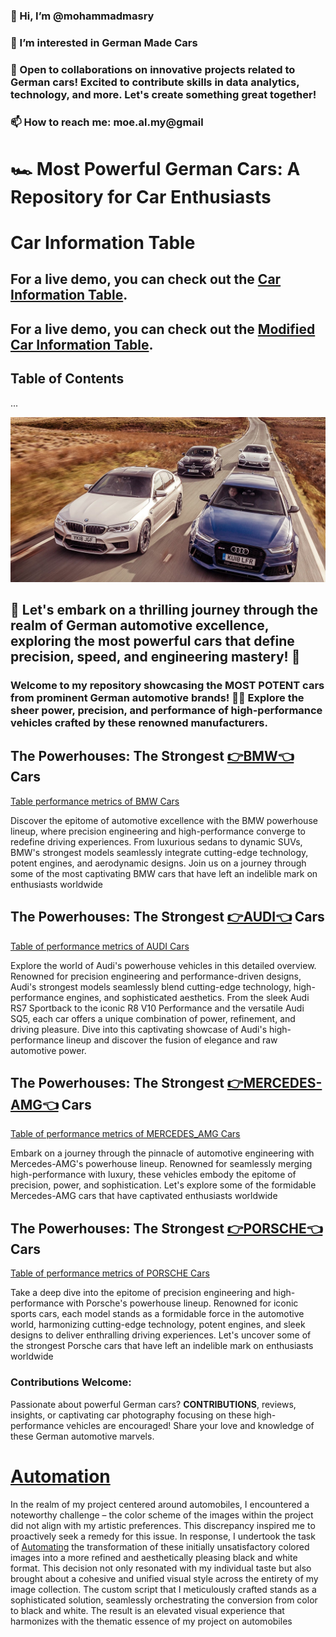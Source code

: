 ### 👋 Hi, I’m @mohammadmasry
### 👀 I’m interested in German Made Cars
### 💞️ Open to collaborations on innovative projects related to German cars! Excited to contribute skills in data analytics, technology, and more. Let's create something great together!
### 📫 How to reach me: moe.al.my@gmail 

# 🏎️ Most Powerful German Cars: A Repository for Car Enthusiasts 

# Car Information Table

## For a live demo, you can check out the [Car Information Table](https://23w-gbac.github.io/MOE350/code(scripts)/Char_tables.html).

## For a live demo, you can check out the [Modified Car Information Table](https://23w-gbac.github.io/MOE350/code(scripts)/mod_Char_table.html).


## Table of Contents
...


![](Colored_Images/PHOTO/German_Cars.jpg)

## 🚀 Let's embark on a thrilling journey through the realm of German automotive excellence, exploring the most powerful cars that define precision, speed, and engineering mastery! 🌟

### Welcome to my repository showcasing the **MOST POTENT** cars from prominent German automotive brands! 🚗💨 Explore the sheer power, precision, and performance of high-performance vehicles crafted by these renowned manufacturers.


## The Powerhouses: The Strongest [👉BMW👈](Cars_Brands/BMW.md) Cars
[Table performance metrics of BMW Cars](Cars_Characteristics/bmw_car_characteristics.md)

Discover the epitome of automotive excellence with the BMW powerhouse lineup, where precision engineering and high-performance converge to redefine driving experiences. From luxurious sedans to dynamic SUVs, BMW's strongest models seamlessly integrate cutting-edge technology, potent engines, and aerodynamic designs. Join us on a journey through some of the most captivating BMW cars that have left an indelible mark on enthusiasts worldwide

## The Powerhouses: The Strongest [👉AUDI👈](Cars_Brands/Audi.md) Cars
[Table of performance metrics of AUDI Cars](Cars_Characteristics/Audi_car_charectaristics.md)

Explore the world of Audi's powerhouse vehicles in this detailed overview. Renowned for precision engineering and performance-driven designs, Audi's strongest models seamlessly blend cutting-edge technology, high-performance engines, and sophisticated aesthetics. From the sleek Audi RS7 Sportback to the iconic R8 V10 Performance and the versatile Audi SQ5, each car offers a unique combination of power, refinement, and driving pleasure. Dive into this captivating showcase of Audi's high-performance lineup and discover the fusion of elegance and raw automotive power.



## The Powerhouses: The Strongest [👉MERCEDES-AMG👈](Cars_Brands/Mercedes.md) Cars
[Table of performance metrics of MERCEDES_AMG Cars](Cars_Characteristics/Mercedes_car_characteristics.md)

Embark on a journey through the pinnacle of automotive engineering with Mercedes-AMG's powerhouse lineup. Renowned for seamlessly merging high-performance with luxury, these vehicles embody the epitome of precision, power, and sophistication. Let's explore some of the formidable Mercedes-AMG cars that have captivated enthusiasts worldwide

## The Powerhouses: The Strongest [👉PORSCHE👈](Cars_Brands/Porsche.md) Cars
[Table of performance metrics of PORSCHE Cars](Cars_Characteristics/Porsche_car_charactaristics.md)


Take a deep dive into the epitome of precision engineering and high-performance with Porsche's powerhouse lineup. Renowned for iconic sports cars, each model stands as a formidable force in the automotive world, harmonizing cutting-edge technology, potent engines, and sleek designs to deliver enthralling driving experiences. Let's uncover some of the strongest Porsche cars that have left an indelible mark on enthusiasts worldwide


### Contributions Welcome:
Passionate about powerful German cars? **CONTRIBUTIONS**, reviews, insights, or captivating car photography focusing on these high-performance vehicles are encouraged! Share your love and knowledge of these German automotive marvels.

# [Automation](Automation/Automation.md)
In the realm of my project centered around automobiles, I encountered a noteworthy challenge – the color scheme of the images within the project did not align with my artistic preferences. This discrepancy inspired me to proactively seek a remedy for this issue. In response, I undertook the task of [Automating](Automation/Automation.md) the transformation of these initially unsatisfactory colored images into a more refined and aesthetically pleasing black and white format. This decision not only resonated with my individual taste but also brought about a cohesive and unified visual style across the entirety of my image collection. The custom script that I meticulously crafted stands as a sophisticated solution, seamlessly orchestrating the conversion from color to black and white. The result is an elevated visual experience that harmonizes with the thematic essence of my project on automobiles

